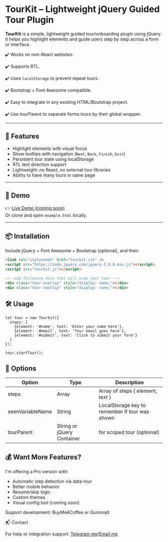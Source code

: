 # TourKit – Lightweight jQuery Guided Tour Plugin

**TourKit** is a simple, lightweight guided tour/onboarding plugin using jQuery. It helps you highlight elements and guide users step by step across a form or interface.


✔️ Works on non-React websites.

✔️ Supports RTL.

✔️ Uses `localStorage` to prevent repeat tours.

✔️ Bootstrap + Font Awesome compatible.

✔️ Easy to integrate in any existing HTML/Bootstrap project.

✔️ Use tourParent to separate forms tours by their global wrapper.

---

## 🚀 Features

- Highlight elements with visual focus
- Show tooltips with navigation (`Next`, `Back`, `Finish`, `Exit`)
- Persistent tour state using localStorage
- RTL text direction support
- Lightweight: no React, no external tour libraries
- Ability to have many tours in same page
---

## 🧪 Demo

👉 [Live Demo (coming soon)](#)  
Or clone and open `example.html` locally.

---

## 📦 Installation

Include jQuery + Font Awesome + Bootstrap (optional), and then:

```html
<link rel="stylesheet" href="tourkit.css" />
<script src="https://code.jquery.com/jquery-3.6.0.min.js"></script>
<script src="tourkit.js"></script>

<!--add following divs that will wrap your tour -->
<div class="tour-overlay" style="display: none;"></div>
<div class="tour-tooltip" style="display: none;"></div>
```

## 🛠️ Usage 

```
let tour = new Tourkit({
  steps: [
    {element: '#name', text: 'Enter your name here'},
    {element: '#email', text: 'Your email goes here'},
    {element: '#submit', text: 'Click to submit your form'}
  ]
});

tour.startTour();
```

## 🧩 Options

| Option | Type	 | Description |
|--------|------ |-------------|
| steps	 | Array | Array of steps  { element, text } |
| seenVariableName | String	| LocalStorage key to remember if tour was shown |
| tourParent | String or jQuery	Container | for scoped tour (optional)


## 💰 Want More Features?

I'm offering a Pro version with:

- Automatic step detection via data-tour
- Better mobile behavior
- Resume/skip logic
- Custom themes
- Visual config tool (coming soon)

Support development: BuyMeACoffee or Gumroad


📬 Contact

For help or integration support: [Telegram me](https://t.me/@advanced_developer)/[Email me](mailto:advanced(dash)developer(at)hotmail(dot)com)
